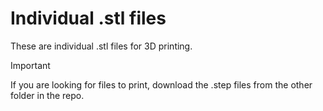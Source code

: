 # Individual .stl files
These are individual .stl files for 3D printing.
>[!IMPORTANT]
>If you are looking for files to print, download the .step files from the other folder in the repo.
